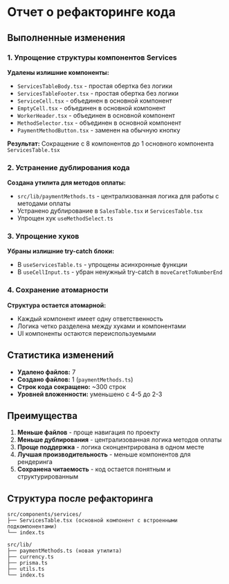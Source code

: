 # Отчет о рефакторинге кода

## Выполненные изменения

### 1. Упрощение структуры компонентов Services

**Удалены излишние компоненты:**
- `ServicesTableBody.tsx` - простая обертка без логики
- `ServicesTableFooter.tsx` - простая обертка без логики  
- `ServiceCell.tsx` - объединен в основной компонент
- `EmptyCell.tsx` - объединен в основной компонент
- `WorkerHeader.tsx` - объединен в основной компонент
- `MethodSelector.tsx` - объединен в основной компонент
- `PaymentMethodButton.tsx` - заменен на обычную кнопку

**Результат:** Сокращение с 8 компонентов до 1 основного компонента `ServicesTable.tsx`

### 2. Устранение дублирования кода

**Создана утилита для методов оплаты:**
- `src/lib/paymentMethods.ts` - централизованная логика для работы с методами оплаты
- Устранено дублирование в `SalesTable.tsx` и `ServicesTable.tsx`
- Упрощен хук `useMethodSelect.ts`

### 3. Упрощение хуков

**Убраны излишние try-catch блоки:**
- В `useServicesTable.ts` - упрощены асинхронные функции
- В `useCellInput.ts` - убран ненужный try-catch в `moveCaretToNumberEnd`

### 4. Сохранение атомарности

**Структура остается атомарной:**
- Каждый компонент имеет одну ответственность
- Логика четко разделена между хуками и компонентами
- UI компоненты остаются переиспользуемыми

## Статистика изменений

- **Удалено файлов:** 7
- **Создано файлов:** 1 (`paymentMethods.ts`)
- **Строк кода сокращено:** ~300 строк
- **Уровней вложенности:** уменьшено с 4-5 до 2-3

## Преимущества

1. **Меньше файлов** - проще навигация по проекту
2. **Меньше дублирования** - централизованная логика методов оплаты
3. **Проще поддержка** - логика сконцентрирована в одном месте
4. **Лучшая производительность** - меньше компонентов для рендеринга
5. **Сохранена читаемость** - код остается понятным и структурированным

## Структура после рефакторинга

```
src/components/services/
├── ServicesTable.tsx (основной компонент с встроенными подкомпонентами)
└── index.ts

src/lib/
├── paymentMethods.ts (новая утилита)
├── currency.ts
├── prisma.ts
├── utils.ts
└── index.ts
```